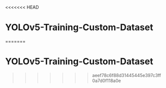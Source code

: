 <<<<<<< HEAD
# YOLOv5-Training-Custom-Dataset
=======
# YOLOv5-Training-Custom-Dataset
>>>>>>> aeef78c6f88d31445445e397c3ff0a7d0f118a0e
